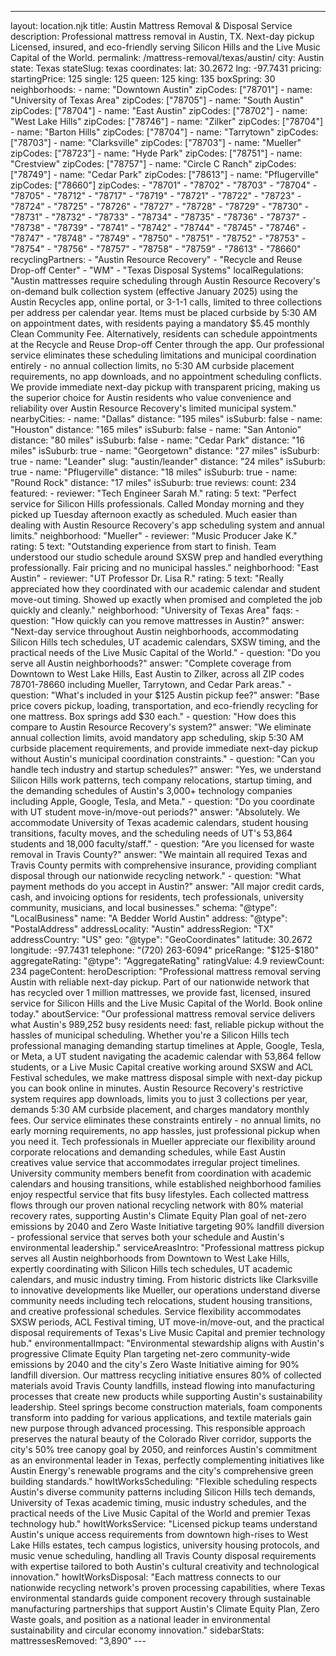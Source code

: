 ---
layout: location.njk
title: Austin Mattress Removal & Disposal Service
description: Professional mattress removal in Austin, TX. Next-day pickup Licensed, insured, and eco-friendly serving Silicon Hills and the Live Music Capital of the World.
permalink: /mattress-removal/texas/austin/
city: Austin state: Texas stateSlug: texas coordinates: lat: 30.2672 lng: -97.7431 pricing: startingPrice: 125 single: 125 queen: 125 king: 135 boxSpring: 30 neighborhoods: - name: "Downtown Austin" zipCodes: ["78701"] - name: "University of Texas Area" zipCodes: ["78705"] - name: "South Austin" zipCodes: ["78704"] - name: "East Austin" zipCodes: ["78702"] - name: "West Lake Hills" zipCodes: ["78746"] - name: "Zilker" zipCodes: ["78704"] - name: "Barton Hills" zipCodes: ["78704"] - name: "Tarrytown" zipCodes: ["78703"] - name: "Clarksville" zipCodes: ["78703"] - name: "Mueller" zipCodes: ["78723"] - name: "Hyde Park" zipCodes: ["78751"] - name: "Crestview" zipCodes: ["78757"] - name: "Circle C Ranch" zipCodes: ["78749"] - name: "Cedar Park" zipCodes: ["78613"] - name: "Pflugerville" zipCodes: ["78660"] zipCodes: - "78701" - "78702" - "78703" - "78704" - "78705" - "78712" - "78717" - "78719" - "78721" - "78722" - "78723" - "78724" - "78725" - "78726" - "78727" - "78728" - "78729" - "78730" - "78731" - "78732" - "78733" - "78734" - "78735" - "78736" - "78737" - "78738" - "78739" - "78741" - "78742" - "78744" - "78745" - "78746" - "78747" - "78748" - "78749" - "78750" - "78751" - "78752" - "78753" - "78754" - "78756" - "78757" - "78758" - "78759" - "78613" - "78660" recyclingPartners: - "Austin Resource Recovery" - "Recycle and Reuse Drop-off Center" - "WM" - "Texas Disposal Systems" localRegulations: "Austin mattresses require scheduling through Austin Resource Recovery's on-demand bulk collection system (effective January 2025) using the Austin Recycles app, online portal, or 3-1-1 calls, limited to three collections per address per calendar year. Items must be placed curbside by 5:30 AM on appointment dates, with residents paying a mandatory $5.45 monthly Clean Community Fee. Alternatively, residents can schedule appointments at the Recycle and Reuse Drop-off Center through the app. Our professional service eliminates these scheduling limitations and municipal coordination entirely - no annual collection limits, no 5:30 AM curbside placement requirements, no app downloads, and no appointment scheduling conflicts. We provide immediate next-day pickup with transparent pricing, making us the superior choice for Austin residents who value convenience and reliability over Austin Resource Recovery's limited municipal system." nearbyCities: - name: "Dallas" distance: "195 miles" isSuburb: false - name: "Houston" distance: "165 miles" isSuburb: false - name: "San Antonio" distance: "80 miles" isSuburb: false - name: "Cedar Park" distance: "16 miles" isSuburb: true - name: "Georgetown" distance: "27 miles" isSuburb: true - name: "Leander" slug: "austin/leander" distance: "24 miles" isSuburb: true - name: "Pflugerville" distance: "18 miles" isSuburb: true - name: "Round Rock" distance: "17 miles" isSuburb: true reviews: count: 234 featured: - reviewer: "Tech Engineer Sarah M." rating: 5 text: "Perfect service for Silicon Hills professionals. Called Monday morning and they picked up Tuesday afternoon exactly as scheduled. Much easier than dealing with Austin Resource Recovery's app scheduling system and annual limits." neighborhood: "Mueller" - reviewer: "Music Producer Jake K." rating: 5 text: "Outstanding experience from start to finish. Team understood our studio schedule around SXSW prep and handled everything professionally. Fair pricing and no municipal hassles." neighborhood: "East Austin" - reviewer: "UT Professor Dr. Lisa R." rating: 5 text: "Really appreciated how they coordinated with our academic calendar and student move-out timing. Showed up exactly when promised and completed the job quickly and cleanly." neighborhood: "University of Texas Area" faqs: - question: "How quickly can you remove mattresses in Austin?" answer: "Next-day service throughout Austin neighborhoods, accommodating Silicon Hills tech schedules, UT academic calendars, SXSW timing, and the practical needs of the Live Music Capital of the World." - question: "Do you serve all Austin neighborhoods?" answer: "Complete coverage from Downtown to West Lake Hills, East Austin to Zilker, across all ZIP codes 78701-78660 including Mueller, Tarrytown, and Cedar Park areas." - question: "What's included in your $125 Austin pickup fee?" answer: "Base price covers pickup, loading, transportation, and eco-friendly recycling for one mattress. Box springs add $30 each." - question: "How does this compare to Austin Resource Recovery's system?" answer: "We eliminate annual collection limits, avoid mandatory app scheduling, skip 5:30 AM curbside placement requirements, and provide immediate next-day pickup without Austin's municipal coordination constraints." - question: "Can you handle tech industry and startup schedules?" answer: "Yes, we understand Silicon Hills work patterns, tech company relocations, startup timing, and the demanding schedules of Austin's 3,000+ technology companies including Apple, Google, Tesla, and Meta." - question: "Do you coordinate with UT student move-in/move-out periods?" answer: "Absolutely. We accommodate University of Texas academic calendars, student housing transitions, faculty moves, and the scheduling needs of UT's 53,864 students and 18,000 faculty/staff." - question: "Are you licensed for waste removal in Travis County?" answer: "We maintain all required Texas and Travis County permits with comprehensive insurance, providing compliant disposal through our nationwide recycling network." - question: "What payment methods do you accept in Austin?" answer: "All major credit cards, cash, and invoicing options for residents, tech professionals, university community, musicians, and local businesses." schema: "@type": "LocalBusiness" name: "A Bedder World Austin" address: "@type": "PostalAddress" addressLocality: "Austin" addressRegion: "TX" addressCountry: "US" geo: "@type": "GeoCoordinates" latitude: 30.2672 longitude: -97.7431 telephone: "(720) 263-6094" priceRange: "$125-$180" aggregateRating: "@type": "AggregateRating" ratingValue: 4.9 reviewCount: 234 pageContent: heroDescription: "Professional mattress removal serving Austin with reliable next-day pickup. Part of our nationwide network that has recycled over 1 million mattresses, we provide fast, licensed, insured service for Silicon Hills and the Live Music Capital of the World. Book online today." aboutService: "Our professional mattress removal service delivers what Austin's 989,252 busy residents need: fast, reliable pickup without the hassles of municipal scheduling. Whether you're a Silicon Hills tech professional managing demanding startup timelines at Apple, Google, Tesla, or Meta, a UT student navigating the academic calendar with 53,864 fellow students, or a Live Music Capital creative working around SXSW and ACL Festival schedules, we make mattress disposal simple with next-day pickup you can book online in minutes. Austin Resource Recovery's restrictive system requires app downloads, limits you to just 3 collections per year, demands 5:30 AM curbside placement, and charges mandatory monthly fees. Our service eliminates these constraints entirely - no annual limits, no early morning requirements, no app hassles, just professional pickup when you need it. Tech professionals in Mueller appreciate our flexibility around corporate relocations and demanding schedules, while East Austin creatives value service that accommodates irregular project timelines. University community members benefit from coordination with academic calendars and housing transitions, while established neighborhood families enjoy respectful service that fits busy lifestyles. Each collected mattress flows through our proven national recycling network with 80% material recovery rates, supporting Austin's Climate Equity Plan goal of net-zero emissions by 2040 and Zero Waste Initiative targeting 90% landfill diversion - professional service that serves both your schedule and Austin's environmental leadership." serviceAreasIntro: "Professional mattress pickup serves all Austin neighborhoods from Downtown to West Lake Hills, expertly coordinating with Silicon Hills tech schedules, UT academic calendars, and music industry timing. From historic districts like Clarksville to innovative developments like Mueller, our operations understand diverse community needs including tech relocations, student housing transitions, and creative professional schedules. Service flexibility accommodates SXSW periods, ACL Festival timing, UT move-in/move-out, and the practical disposal requirements of Texas's Live Music Capital and premier technology hub." environmentalImpact: "Environmental stewardship aligns with Austin's progressive Climate Equity Plan targeting net-zero community-wide emissions by 2040 and the city's Zero Waste Initiative aiming for 90% landfill diversion. Our mattress recycling initiative ensures 80% of collected materials avoid Travis County landfills, instead flowing into manufacturing processes that create new products while supporting Austin's sustainability leadership. Steel springs become construction materials, foam components transform into padding for various applications, and textile materials gain new purpose through advanced processing. This responsible approach preserves the natural beauty of the Colorado River corridor, supports the city's 50% tree canopy goal by 2050, and reinforces Austin's commitment as an environmental leader in Texas, perfectly complementing initiatives like Austin Energy's renewable programs and the city's comprehensive green building standards." howItWorksScheduling: "Flexible scheduling respects Austin's diverse community patterns including Silicon Hills tech demands, University of Texas academic timing, music industry schedules, and the practical needs of the Live Music Capital of the World and premier Texas technology hub." howItWorksService: "Licensed pickup teams understand Austin's unique access requirements from downtown high-rises to West Lake Hills estates, tech campus logistics, university housing protocols, and music venue scheduling, handling all Travis County disposal requirements with expertise tailored to both Austin's cultural creativity and technological innovation." howItWorksDisposal: "Each mattress connects to our nationwide recycling network's proven processing capabilities, where Texas environmental standards guide component recovery through sustainable manufacturing partnerships that support Austin's Climate Equity Plan, Zero Waste goals, and position as a national leader in environmental sustainability and circular economy innovation." sidebarStats: mattressesRemoved: "3,890" --- 